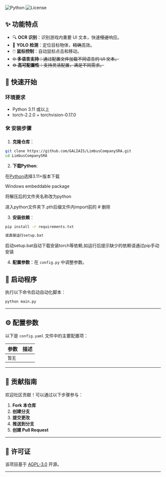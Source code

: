 ![Python](https://img.shields.io/badge/Python-3.11%2B-blue) ![License](https://img.shields.io/badge/License-AGPL_3.0-green)

## ✨ 功能特点

- 🔍 **OCR 识别**：识别游戏内重要 UI 文本，快速~~慢速~~响应。
- 🎯 **YOLO 检测**：定位目标物体，~~精确~~高效。
- 🖱️ **鼠标控制**：自动鼠标点击和移动。
- ~~🌐 **多语言支持**：通过配置文件加载不同语言的 UI 文本。~~
- ~~⚙️ **高可配置性**：支持灵活配置，满足不同需求。~~

## 🚀 快速开始

### 环境要求

- Python 3.11 或以上
- torch-2.2.0 + torchvision-0.17.0

### 🛠️ 安装步骤

1. **克隆仓库**：

```bash
git clone https://github.com/GALIAIS/LimbusCompanySRA.git
cd LimbusCompanySRA
```

2. **下载Python**:

在[Python](https://www.python.org/downloads/)选择3.11+版本下载 

Windows embeddable package

将解压后的文件夹名称改为python

进入python文件夹下.pth后缀文件内import前的 # 删除

3. **安装依赖**：
```bash
pip install -r requirements.txt

或直接运行setup.bat
```

启动setup.bat自动下载安装torch等依赖,如运行后提示缺少的依赖请通过pip手动安装

4. **配置参数**：在 `config.py` 中调整参数。

## 🎉 启动程序

执行以下命令启动自动化脚本：

```bash
python main.py
```

---

## ⚙️ 配置参数

以下是 `config.yaml` 文件中的主要配置项：

| 参数              | 描述                                   |
|-------------------|----------------------------------------|
| `暂无`         |                      |

---

## 🤝 贡献指南

欢迎社区贡献！可以通过以下步骤参与：

1. **Fork 本仓库**
2. **创建分支**
3. **提交更改**
4. **推送到分支**
5. **创建 Pull Request**

---

## 📜 许可证

该项目基于 [AGPL-3.0](https://opensource.org/license/agpl-v3) 开源。

---
